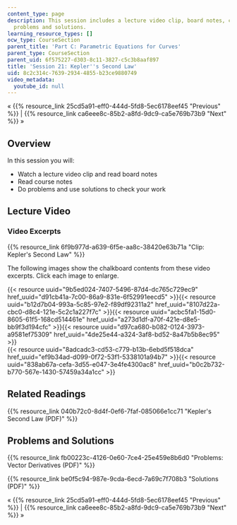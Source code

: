 ```yaml
---
content_type: page
description: This session includes a lecture video clip, board notes, course notes,
  problems and solutions.
learning_resource_types: []
ocw_type: CourseSection
parent_title: 'Part C: Parametric Equations for Curves'
parent_type: CourseSection
parent_uid: 6f575227-d303-8c11-3827-c5c3b8aaf897
title: 'Session 21: Kepler''s Second Law'
uid: 8c2c314c-7639-2934-4855-b23ce9880749
video_metadata:
  youtube_id: null
---
```


« {{% resource_link 25cd5a91-eff0-444d-5fd8-5ec6178eef45 "Previous" %}} | {{% resource_link ca6eee8c-85b2-a8fd-9dc9-ca5e769b73b9 "Next" %}} »

Overview
--------

In this session you will:

*   Watch a lecture video clip and read board notes
*   Read course notes
*   Do problems and use solutions to check your work

Lecture Video
-------------

### Video Excerpts

{{% resource_link 6f9b977d-a639-6f5e-aa8c-38420e63b71a "Clip: Kepler's Second Law" %}}

The following images show the chalkboard contents from these video excerpts. Click each image to enlarge.

{{< resource uuid="9b5ed024-7407-5496-87d4-dc765c729ec9" href_uuid="d91cb41a-7c00-86a9-831e-6f52991eecd5" >}}{{< resource uuid="b12d7b04-993a-5c85-97e2-f89df92311a2" href_uuid="8107d22a-cbc0-d8c4-121e-5c2c1a227f7c" >}}{{< resource uuid="acbc5fa1-15d0-8605-61f5-168cd514461e" href_uuid="a273d1df-a70f-421e-d8e5-bb9f3d194cfc" >}}{{< resource uuid="d97ca680-b082-0124-3973-a9581ef75309" href_uuid="4de25e44-a324-3af8-bd52-8a47b5b8ec95" >}}  
{{< resource uuid="8adcadc3-cd53-c779-b13b-6ebd5f518dca" href_uuid="ef9b34ad-d099-0f72-53f1-5338101a94b7" >}}{{< resource uuid="838ab67a-cefa-3d55-e047-3e4fe4300ac8" href_uuid="b0c2b732-b770-567e-1430-57459a34a1cc" >}}

Related Readings
----------------

{{% resource_link 040b72c0-8d4f-0ef6-7faf-085066e1cc71 "Kepler's Second Law (PDF)" %}}

Problems and Solutions
----------------------

{{% resource_link fb00223c-4126-0e60-7ce4-25e459e8b6d0 "Problems: Vector Derivatives (PDF)" %}}

{{% resource_link be0f5c94-987e-9cda-6ecd-7a69c7f708b3 "Solutions (PDF)" %}}

« {{% resource_link 25cd5a91-eff0-444d-5fd8-5ec6178eef45 "Previous" %}} | {{% resource_link ca6eee8c-85b2-a8fd-9dc9-ca5e769b73b9 "Next" %}} »